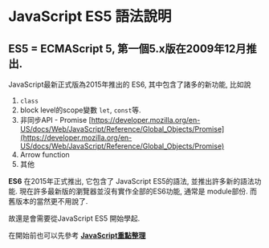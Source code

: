 # JavaScript ES5 語法說明

## ES5 = ECMAScript 5, 第一個5.x版在2009年12月推出.

JavaScript最新正式版為2015年推出的 ES6, 其中包含了諸多的新功能, 比如說
1. `class`
2. block level的scope變數 `let`, `const`等.
3. 非同步API - Promise [https://developer.mozilla.org/en-US/docs/Web/JavaScript/Reference/Global_Objects/Promise](https://developer.mozilla.org/en-US/docs/Web/JavaScript/Reference/Global_Objects/Promise)
4. Arrow function 
5. 其他

**ES6** 在2015年正式推出, 它包含了 JavaScript ES5的語法, 並推出許多新的語法功能. 現在許多最新版的瀏覽器並沒有實作全部的ES6功能, 通常是 module部份. 而舊版本的當然更不用說了.  

故還是會需要從JavaScript ES5 開始學起.

在開始前也可以先參考 **[JavaScript重點整理](difference.md)**


